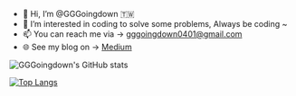 - 👋 Hi, I’m @GGGoingdown 🇹🇼
- 👀 I’m interested in coding to solve some problems, Always be coding ~
- 📫 You can reach me via -> gggoingdown0401@gmail.com
- 🌐 See my blog on -> [Medium](https://gggoingdown.medium.com/)

![GGGoingdown's GitHub stats](https://github-readme-stats.vercel.app/api?username=GGGoingdown&show_icons=true&theme=tokyonight&&hide=stars)

[![Top Langs](https://github-readme-stats.vercel.app/api/top-langs/?username=GGGoingdown&layout=compact)](https://github.com/anuraghazra/github-readme-stats)

<!---
GGGoingdown/GGGoingdown is a ✨ special ✨ repository because its `README.md` (this file) appears on your GitHub profile.
You can click the Preview link to take a look at your changes.
--->
